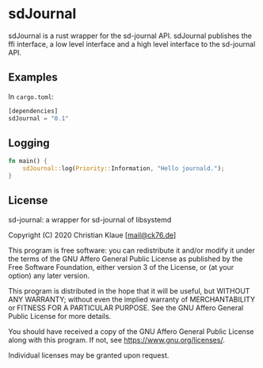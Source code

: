 # sdJournal

sdJournal is a rust wrapper for the sd-journal API. sdJournal publishes the ffi interface, a low level interface and a high level interface to the sd-journal API.

## Examples

In `cargo.toml`:

```rust
[dependencies]
sdJournal = "0.1"
```

## Logging

```rust
fn main() {
    sdJournal::log(Priority::Information, "Hello journald.");
}
```

## License

sd-journal: a wrapper for sd-journal of libsystemd

Copyright (C) 2020 Christian Klaue [mail@ck76.de]

This program is free software: you can redistribute it and/or modify
it under the terms of the GNU Affero General Public License as published by
the Free Software Foundation, either version 3 of the License, or
(at your option) any later version.

This program is distributed in the hope that it will be useful,
but WITHOUT ANY WARRANTY; without even the implied warranty of
MERCHANTABILITY or FITNESS FOR A PARTICULAR PURPOSE.  See the
GNU Affero General Public License for more details.

You should have received a copy of the GNU Affero General Public License
along with this program.  If not, see <https://www.gnu.org/licenses/>.

Individual licenses may be granted upon request.
